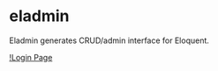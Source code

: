 # eladmin
Eladmin generates CRUD/admin interface for Eloquent.

[!Login Page](/docs/screenshot/login.png)
